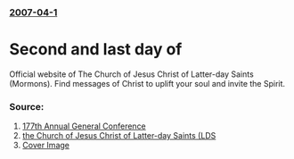 ### [2007-04-1](/news/2007/04/1/index.md)

#  Second and last day of 

Official website of The Church of Jesus Christ of Latter-day Saints (Mormons). Find messages of Christ to uplift your soul and invite the Spirit.


### Source:

1. [177th Annual General Conference](http://www.byu.tv)
2. [the Church of Jesus Christ of Latter-day Saints (LDS](http://www.lds.org)
2. [Cover Image](http://www.lds.org/bc/content/ldsorg/content/images/facebook/lds_Fb_defaultThm.jpg)
